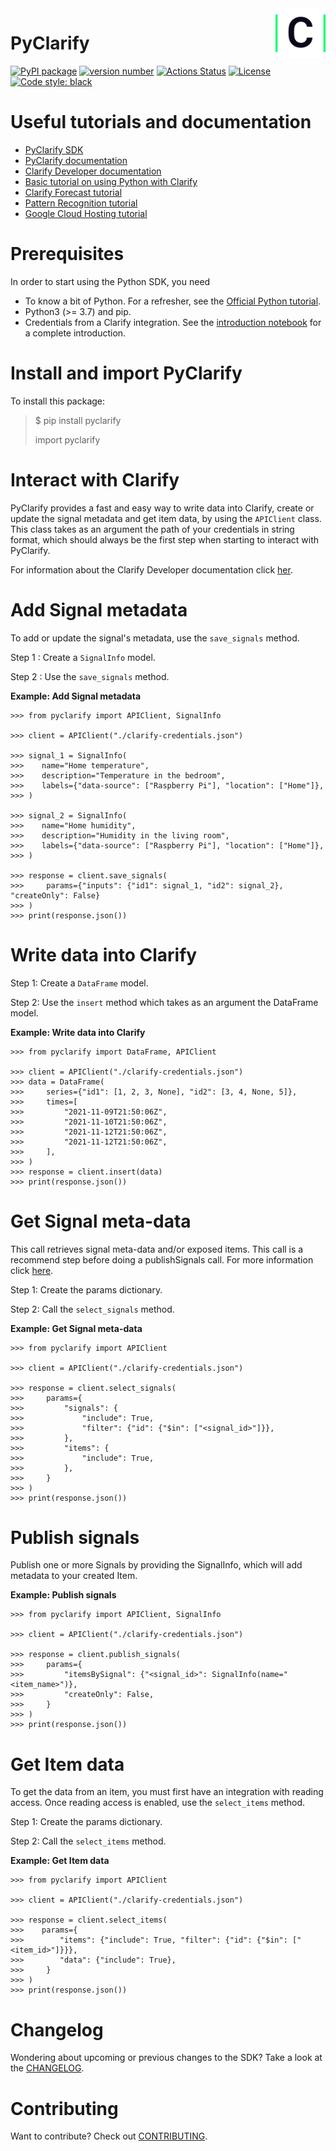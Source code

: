 <a href="https://www.clarify.io">
    <img src="https://raw.githubusercontent.com/clarify/data-science-tutorials/main/media/logo_dark.png" alt="Clarify logo" title="Clarify" align="right" height="80" />
</a>

# PyClarify

[![PyPI package](https://img.shields.io/badge/pip%20install-pyclarify-brightgreen)](https://pypi.org/project/pyclarify/)
[![version number](https://img.shields.io/pypi/v/pyclarify?color=green&label=version)](https://pypi.org/project/pyclarify/)
[![Actions Status](https://github.com/clarify/pyclarify/workflows/Build%20status/badge.svg)](https://github.com/clarify/pyclarify/actions)
[![License](https://img.shields.io/github/license/clarify/pyclarify)](https://github.com/clarify/pyclarify/blob/main/LICENSE)
[![Code style: black](https://img.shields.io/badge/code%20style-black-000000.svg)](https://github.com/ambv/black)

# Useful tutorials and documentation

- [PyClarify SDK](https://pypi.org/project/pyclarify/)
- [PyClarify documentation](https://clarify.github.io/pyclarify/)
- [Clarify Developer documentation](https://docs.clarify.io/reference/http)
- [Basic tutorial on using Python with Clarify](https://colab.research.google.com/github/clarify/data-science-tutorials/blob/main/tutorials/Introduction.ipynb)
- [Clarify Forecast tutorial](https://colab.research.google.com/github/clarify/data-science-tutorials/blob/main/tutorials/Forecasting.ipynb)
- [Pattern Recognition tutorial](https://colab.research.google.com/github/clarify/data-science-tutorials/blob/main/tutorials/Pattern%20Recognition.ipynb)
- [Google Cloud Hosting tutorial](https://colab.research.google.com/github/clarify/data-science-tutorials/blob/main/tutorials/Google%20Cloud%20Hosting.ipynb)

# Prerequisites

In order to start using the Python SDK, you need

- To know a bit of Python. For a refresher, see the [Official Python tutorial](https://docs.python.org/tutorial/).
- Python3 (>= 3.7) and pip.
- Credentials from a Clarify integration. See the [introduction notebook](https://colab.research.google.com/github/clarify/data-science-tutorials/blob/main/tutorials/Introduction.ipynb) for a complete introduction.

# Install and import PyClarify

To install this package:

> $ pip install pyclarify
>
> import pyclarify

# Interact with Clarify

PyClarify provides a fast and easy way to write data into Clarify, create or update the signal metadata and get item data, by using the `APIClient` class.
This class takes as an argument the path of your credentials in string format, which should always be the first step when starting to interact with PyClarify.

For information about the Clarify Developer documentation
click [her](https://docs.clarify.io/reference).

# Add Signal metadata

To add or update the signal's metadata, use the `save_signals` method.

Step 1 : Create a `SignalInfo` model.

Step 2 : Use the `save_signals` method.

**Example: Add Signal metadata**

    >>> from pyclarify import APIClient, SignalInfo

    >>> client = APIClient("./clarify-credentials.json")

    >>> signal_1 = SignalInfo(
    >>>    name="Home temperature",
    >>>    description="Temperature in the bedroom",
    >>>    labels={"data-source": ["Raspberry Pi"], "location": ["Home"]},
    >>> )

    >>> signal_2 = SignalInfo(
    >>>    name="Home humidity",
    >>>    description="Humidity in the living room",
    >>>    labels={"data-source": ["Raspberry Pi"], "location": ["Home"]},
    >>> )

    >>> response = client.save_signals(
    >>>     params={"inputs": {"id1": signal_1, "id2": signal_2}, "createOnly": False}
    >>> )
    >>> print(response.json())

# Write data into Clarify

Step 1: Create a `DataFrame` model.

Step 2: Use the `insert` method which takes as an argument the DataFrame model.

**Example: Write data into Clarify**

    >>> from pyclarify import DataFrame, APIClient

    >>> client = APIClient("./clarify-credentials.json")
    >>> data = DataFrame(
    >>>     series={"id1": [1, 2, 3, None], "id2": [3, 4, None, 5]},
    >>>     times=[
    >>>         "2021-11-09T21:50:06Z",
    >>>         "2021-11-10T21:50:06Z",
    >>>         "2021-11-12T21:50:06Z",
    >>>         "2021-11-12T21:50:06Z",
    >>>     ],
    >>> )
    >>> response = client.insert(data)
    >>> print(response.json())

# Get Signal meta-data

This call retrieves signal meta-data and/or exposed items.
This call is a recommend step before doing a publishSignals call. For more information click [here](https://docs.clarify.io/v1.1/reference/adminselectsignals).

Step 1: Create the params dictionary.

Step 2: Call the `select_signals` method.

**Example: Get Signal meta-data**

    >>> from pyclarify import APIClient

    >>> client = APIClient("./clarify-credentials.json")

    >>> response = client.select_signals(
    >>>     params={
    >>>         "signals": {
    >>>             "include": True,
    >>>             "filter": {"id": {"$in": ["<signal_id>"]}},
    >>>         },
    >>>         "items": {
    >>>             "include": True,
    >>>         },
    >>>     }
    >>> )
    >>> print(response.json())

# Publish signals

Publish one or more Signals by providing the SignalInfo, which will add metadata to your created Item.

**Example: Publish signals**

    >>> from pyclarify import APIClient, SignalInfo

    >>> client = APIClient("./clarify-credentials.json")

    >>> response = client.publish_signals(
    >>>     params={
    >>>         "itemsBySignal": {"<signal_id>": SignalInfo(name="<item_name>")},
    >>>         "createOnly": False,
    >>>     }
    >>> )
    >>> print(response.json())

# Get Item data

To get the data from an item, you must first have an integration with reading access.
Once reading access is enabled, use the `select_items` method.

Step 1: Create the params dictionary.

Step 2: Call the `select_items` method.

**Example: Get Item data**

    >>> from pyclarify import APIClient

    >>> client = APIClient("./clarify-credentials.json")

    >>> response = client.select_items(
    >>>    params={
    >>>        "items": {"include": True, "filter": {"id": {"$in": ["<item_id>"]}}},
    >>>        "data": {"include": True},
    >>>     }
    >>> )
    >>> print(response.json())

# Changelog

Wondering about upcoming or previous changes to the SDK? Take a look at the [CHANGELOG](https://github.com/clarify/pyclarify/blob/main/CHANGELOG.md).

# Contributing

Want to contribute? Check out [CONTRIBUTING](https://github.com/clarify/pyclarify/blob/main/CONTRIBUTING.md).
